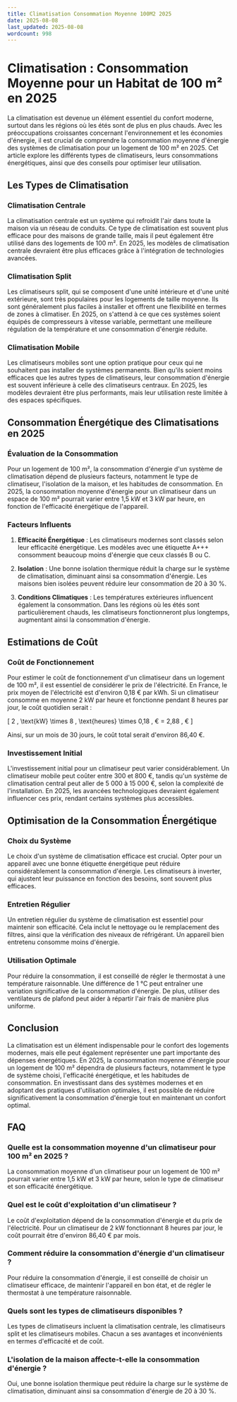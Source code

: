 ```yaml
---
title: Climatisation Consommation Moyenne 100M2 2025
date: 2025-08-08
last_updated: 2025-08-08
wordcount: 998
---
```


# Climatisation : Consommation Moyenne pour un Habitat de 100 m² en 2025

La climatisation est devenue un élément essentiel du confort moderne, surtout dans les régions où les étés sont de plus en plus chauds. Avec les préoccupations croissantes concernant l'environnement et les économies d'énergie, il est crucial de comprendre la consommation moyenne d'énergie des systèmes de climatisation pour un logement de 100 m² en 2025. Cet article explore les différents types de climatiseurs, leurs consommations énergétiques, ainsi que des conseils pour optimiser leur utilisation.

## Les Types de Climatisation

### Climatisation Centrale

La climatisation centrale est un système qui refroidit l'air dans toute la maison via un réseau de conduits. Ce type de climatisation est souvent plus efficace pour des maisons de grande taille, mais il peut également être utilisé dans des logements de 100 m². En 2025, les modèles de climatisation centrale devraient être plus efficaces grâce à l'intégration de technologies avancées.

### Climatisation Split

Les climatiseurs split, qui se composent d'une unité intérieure et d'une unité extérieure, sont très populaires pour les logements de taille moyenne. Ils sont généralement plus faciles à installer et offrent une flexibilité en termes de zones à climatiser. En 2025, on s'attend à ce que ces systèmes soient équipés de compresseurs à vitesse variable, permettant une meilleure régulation de la température et une consommation d'énergie réduite.

### Climatisation Mobile

Les climatiseurs mobiles sont une option pratique pour ceux qui ne souhaitent pas installer de systèmes permanents. Bien qu'ils soient moins efficaces que les autres types de climatiseurs, leur consommation d'énergie est souvent inférieure à celle des climatiseurs centraux. En 2025, les modèles devraient être plus performants, mais leur utilisation reste limitée à des espaces spécifiques.

## Consommation Énergétique des Climatisations en 2025

### Évaluation de la Consommation

Pour un logement de 100 m², la consommation d'énergie d'un système de climatisation dépend de plusieurs facteurs, notamment le type de climatiseur, l'isolation de la maison, et les habitudes de consommation. En 2025, la consommation moyenne d'énergie pour un climatiseur dans un espace de 100 m² pourrait varier entre 1,5 kW et 3 kW par heure, en fonction de l'efficacité énergétique de l'appareil.

### Facteurs Influents

1. **Efficacité Énergétique** : Les climatiseurs modernes sont classés selon leur efficacité énergétique. Les modèles avec une étiquette A+++ consomment beaucoup moins d'énergie que ceux classés B ou C.
   
2. **Isolation** : Une bonne isolation thermique réduit la charge sur le système de climatisation, diminuant ainsi sa consommation d'énergie. Les maisons bien isolées peuvent réduire leur consommation de 20 à 30 %.

3. **Conditions Climatiques** : Les températures extérieures influencent également la consommation. Dans les régions où les étés sont particulièrement chauds, les climatiseurs fonctionneront plus longtemps, augmentant ainsi la consommation d'énergie.

## Estimations de Coût

### Coût de Fonctionnement

Pour estimer le coût de fonctionnement d'un climatiseur dans un logement de 100 m², il est essentiel de considérer le prix de l'électricité. En France, le prix moyen de l'électricité est d'environ 0,18 € par kWh. Si un climatiseur consomme en moyenne 2 kW par heure et fonctionne pendant 8 heures par jour, le coût quotidien serait :

\[ 2 \, \text{kW} \times 8 \, \text{heures} \times 0,18 \, € = 2,88 \, € \]

Ainsi, sur un mois de 30 jours, le coût total serait d'environ 86,40 €.

### Investissement Initial

L'investissement initial pour un climatiseur peut varier considérablement. Un climatiseur mobile peut coûter entre 300 et 800 €, tandis qu'un système de climatisation central peut aller de 5 000 à 15 000 €, selon la complexité de l'installation. En 2025, les avancées technologiques devraient également influencer ces prix, rendant certains systèmes plus accessibles.

## Optimisation de la Consommation Énergétique

### Choix du Système

Le choix d'un système de climatisation efficace est crucial. Opter pour un appareil avec une bonne étiquette énergétique peut réduire considérablement la consommation d'énergie. Les climatiseurs à inverter, qui ajustent leur puissance en fonction des besoins, sont souvent plus efficaces.

### Entretien Régulier

Un entretien régulier du système de climatisation est essentiel pour maintenir son efficacité. Cela inclut le nettoyage ou le remplacement des filtres, ainsi que la vérification des niveaux de réfrigérant. Un appareil bien entretenu consomme moins d'énergie.

### Utilisation Optimale

Pour réduire la consommation, il est conseillé de régler le thermostat à une température raisonnable. Une différence de 1 °C peut entraîner une variation significative de la consommation d'énergie. De plus, utiliser des ventilateurs de plafond peut aider à répartir l'air frais de manière plus uniforme.

## Conclusion

La climatisation est un élément indispensable pour le confort des logements modernes, mais elle peut également représenter une part importante des dépenses énergétiques. En 2025, la consommation moyenne d'énergie pour un logement de 100 m² dépendra de plusieurs facteurs, notamment le type de système choisi, l'efficacité énergétique, et les habitudes de consommation. En investissant dans des systèmes modernes et en adoptant des pratiques d'utilisation optimales, il est possible de réduire significativement la consommation d'énergie tout en maintenant un confort optimal.

## FAQ

### Quelle est la consommation moyenne d'un climatiseur pour 100 m² en 2025 ?

La consommation moyenne d'un climatiseur pour un logement de 100 m² pourrait varier entre 1,5 kW et 3 kW par heure, selon le type de climatiseur et son efficacité énergétique.

### Quel est le coût d'exploitation d'un climatiseur ?

Le coût d'exploitation dépend de la consommation d'énergie et du prix de l'électricité. Pour un climatiseur de 2 kW fonctionnant 8 heures par jour, le coût pourrait être d'environ 86,40 € par mois.

### Comment réduire la consommation d'énergie d'un climatiseur ?

Pour réduire la consommation d'énergie, il est conseillé de choisir un climatiseur efficace, de maintenir l'appareil en bon état, et de régler le thermostat à une température raisonnable.

### Quels sont les types de climatiseurs disponibles ?

Les types de climatiseurs incluent la climatisation centrale, les climatiseurs split et les climatiseurs mobiles. Chacun a ses avantages et inconvénients en termes d'efficacité et de coût.

### L'isolation de la maison affecte-t-elle la consommation d'énergie ?

Oui, une bonne isolation thermique peut réduire la charge sur le système de climatisation, diminuant ainsi sa consommation d'énergie de 20 à 30 %.